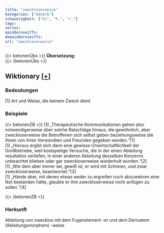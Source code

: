 ```yaml
---
title: "zweckloserweise"
kategorien: ["Adverb"]
schwierigkeit: ["k1", "h_", "r_"]
tags:
series:
mainDornseiffs:
domainDornseiffs:
url: "zweckloserweise"
---
```


{{< betonenÜbs >}}
**Übersetzung:**  
{{< /betonenÜbs >}}

## Wiktionary [[+](https://de.wiktionary.org/wiki/zweckloserweise)]

### Bedeutungen
[1] Art und Weise, die keinem Zweck dient  

### Beispiele
{{< betonenZB >}}
[1] „Therapeutische Kommunikationen gehen also notwendigerweise über solche Ratschläge hinaus, die gewöhnlich, aber zweckloserweise die Betroffenen sich selbst geben beziehungsweise die ihnen von ihren Verwandten und Freunden gegeben werden.“[1]  
[1] „Hieraus ergibt sich dann eine gewisse Unwirtschaftlichkeit der Großbetriebe, weil kostspielige Versuche, die in der einen Abteilung resultatlos verliefen, in einer anderen Abteilung desselben Konzerns unbeachtet blieben oder gar zweckloserweise wiederholt wurden.“[2]  
[1] „Wie dem aber immer sei, gewiß ist, er wird mit Schreien, und zwar zweckloserweise, beantwortet.“[3]  
[1] „Hände aber, mit denen etwas weder zu ergreifen noch abzuwehren eine Not bestanden hätte, glaubte er ihm zweckloserweise nicht anfügen zu sollen.“[4]  

{{< /betonenZB >}}
### Herkunft
Ableitung von zwecklos mit dem Fugenelement -er und dem Derivatem (Ableitungsmorphem) -weise  


